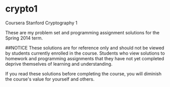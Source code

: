 crypto1
=======

Coursera Stanford Cryptography 1


These are my problem set and programming assignment solutions for the Spring 2014 term.


##NOTICE
These solutions are for reference only and should not be viewed by students currently enrolled in the course.  Students who view solutions to homework and programming assignments that they have not yet completed deprive themselves of learning and understanding.

If you read these solutions before completing the course, you will diminish the course's value for yourself and others.
